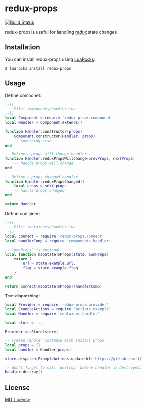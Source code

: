 # redux-props
[![Build Status](https://api.travis-ci.org/pyericz/redux-props.svg?branch=master)](https://travis-ci.org/pyericz/redux-props)

redux-props is useful for handling [redux](https://github.com/pyericz/redux-lua) state changes.

## Installation
You can install redux-props using [LuaRocks](http://luarocks.org/modules/pyericz/redux-props):
```
$ luarocks install redux-props
```

## Usage
Define componet:
```lua
--[[
    File: components/handler.lua
--]]
local Component = require 'redux-props.component'
local Handler = Component:extends()

function Handler:constructor(props)
    Component.constructor(Handler, props)
    -- something else
end

-- Define a props will change handler
function Handler:reduxPropsWillChange(prevProps, nextProps)
    -- handle props will change
end

-- Define a props changed handler
function Handler:reduxPropsChanged()
    local props = self.props
    -- handle props changed
end

return Handler
```

Define container:
```lua
--[[
    File: containers/handler.lua
--]]
local connect = require 'redux-props.connect'
local handlerComp = require 'components.handler'

-- `ownProps` is optional
local function mapStateToProps(state, ownProps)
    return {
        url = state.example.url,
        flag = state.example.flag
    }
end

return connect(mapStateToProps)(handlerComp)
```

Test dispatching:
```lua
local Provider = require 'redux-props.provider'
local ExampleActions = require 'actions.example'
local Handler = require 'container.handler'

local store = ...

Provider.setStore(store)

-- create handler instance with initial props.
local props = {}
local handler = Handler(props)

store.dispatch(ExampleActions.updateUrl('https://github.com'))

-- don't forget to call `destroy` before handler is destroyed.
handler:destroy()
```

## License
[MIT License](https://github.com/pyericz/redux-props/blob/master/LICENSE)
